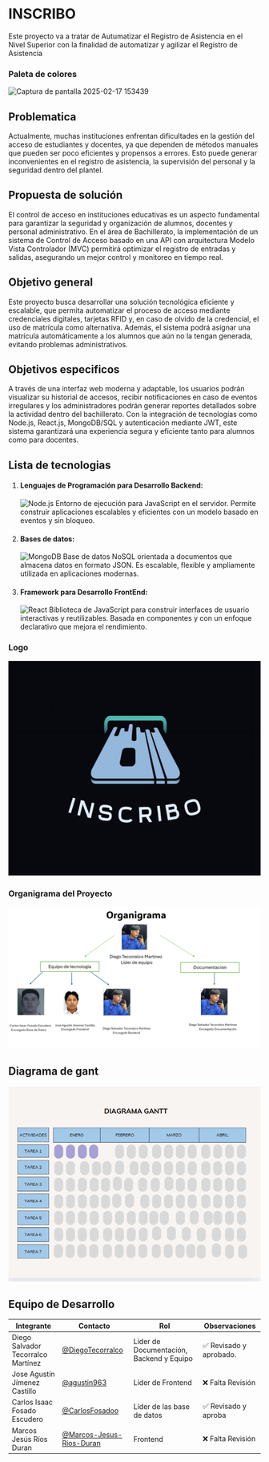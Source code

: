 # INSCRIBO
Este proyecto va a tratar de Autumatizar el Registro de Asistencia en el Nivel Superior  con la finalidad de automatizar y agilizar el Registro de Asistencia 
### Paleta de colores 


![Captura de pantalla 2025-02-17 153439](https://github.com/user-attachments/assets/69949b2c-18b5-46fd-a726-61aa8bb20f1a)



## Problematica 
Actualmente, muchas instituciones enfrentan dificultades en la gestión del acceso de estudiantes y docentes, ya que dependen de métodos manuales que pueden ser poco eficientes y propensos a errores. Esto puede generar inconvenientes en el registro de asistencia, la supervisión del personal y la seguridad dentro del plantel.

## Propuesta de solución 
El control de acceso en instituciones educativas es un aspecto fundamental para garantizar la seguridad y organización de alumnos, docentes y personal administrativo. En el área de Bachillerato, la implementación de un sistema de Control de Acceso basado en una API con arquitectura Modelo Vista Controlador (MVC) permitirá optimizar el registro de entradas y salidas, asegurando un mejor control y monitoreo en tiempo real.

## Objetivo general 
Este proyecto busca desarrollar una solución tecnológica eficiente y escalable, que permita automatizar el proceso de acceso mediante credenciales digitales, tarjetas RFID y, en caso de olvido de la credencial, el uso de matrícula como alternativa. Además, el sistema podrá asignar una matrícula automáticamente a los alumnos que aún no la tengan generada, evitando problemas administrativos.

## Objetivos especificos
A través de una interfaz web moderna y adaptable, los usuarios podrán visualizar su historial de accesos, recibir notificaciones en caso de eventos irregulares y los administradores podrán generar reportes detallados sobre la actividad dentro del bachillerato.
Con la integración de tecnologías como Node.js, React.js, MongoDB/SQL y autenticación mediante JWT, este sistema garantizará una experiencia segura y eficiente tanto para alumnos como para docentes.

## **Lista de tecnologias**
1. #### **Lenguajes de Programación para Desarrollo Backend:**
   ![Node.js](https://img.shields.io/badge/Node.js-43853D?style=for-the-badge&logo=node.js&logoColor=white) Entorno de ejecución para JavaScript en el servidor. Permite construir aplicaciones escalables y eficientes con un modelo basado en eventos y sin bloqueo.
   
2. #### **Bases de datos:**
   ![MongoDB](https://img.shields.io/badge/MongoDB-47A248?style=for-the-badge&logo=mongodb&logoColor=white) Base de datos NoSQL orientada a documentos que almacena datos en formato JSON. Es escalable, flexible y ampliamente utilizada en aplicaciones modernas.

3. #### **Framework para Desarrollo FrontEnd:**
   ![React](https://img.shields.io/badge/React-20232A?style=for-the-badge&logo=react&logoColor=61DAFB) Biblioteca de JavaScript para construir interfaces de usuario interactivas y reutilizables. Basada en componentes y con un enfoque declarativo que mejora el rendimiento.

### Logo
![Logo Inscribo ](LOGO_In.jpeg)

### Organigrama del Proyecto
![Organigrama de Inscribo ](https://github.com/DiegoTecorralco/INSCRIBO/blob/main/Assets/image.png)
## **Diagrama de gant**
![diagrama de gant de Inscribo](https://github.com/DiegoTecorralco/INSCRIBO/blob/main/Assets/imagenn.png)

## Equipo de Desarrollo

|Integrante|Contacto|Rol|Observaciones|
|------------|--------|---|---|
|Diego Salvador Tecorralco Martínez |[@DiegoTecorralco](https://github.com/DiegoTecorralco)|Lider de Documentación, Backend y Equipo|✅ Revisado y aprobado.|
|Jose Agustín Jímenez Castillo|[@agustin963](https://github.com/agustin963)|Lider de Frontend|❌ Falta Revisión|
|Carlos Isaac Fosado Escudero |[@CarlosFosadoo](https://github.com/CarlosFosadoo)|Líder de las base de datos|✅ Revisado y aproba
|Marcos Jesús Ríos Duran|[@Marcos-Jesus-Rios-Duran](https://github.com/Marcos-Jesus-Rios-Duran)|Frontend|❌ Falta Revisión|
